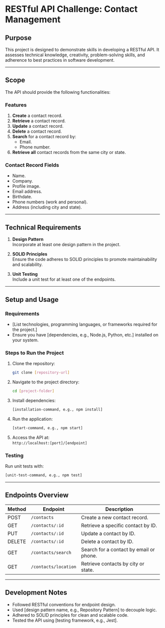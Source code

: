 # RESTful API Challenge: Contact Management

## **Purpose**

This project is designed to demonstrate skills in developing a RESTful API. It assesses technical knowledge, creativity, problem-solving skills, and adherence to best practices in software development.

---

## **Scope**

The API should provide the following functionalities:

### **Features**
1. **Create** a contact record.
2. **Retrieve** a contact record.
3. **Update** a contact record.
4. **Delete** a contact record.
5. **Search** for a contact record by:
   - Email.
   - Phone number.
6. **Retrieve all** contact records from the same city or state.

### **Contact Record Fields**
- Name.
- Company.
- Profile image.
- Email address.
- Birthdate.
- Phone numbers (work and personal).
- Address (including city and state).

---

## **Technical Requirements**

1. **Design Pattern**  
   Incorporate at least one design pattern in the project.

2. **SOLID Principles**  
   Ensure the code adheres to SOLID principles to promote maintainability and scalability.

3. **Unit Testing**  
   Include a unit test for at least one of the endpoints.

---

## **Setup and Usage**

### **Requirements**
- [List technologies, programming languages, or frameworks required for the project.]
- Ensure you have [dependencies, e.g., Node.js, Python, etc.] installed on your system.

### **Steps to Run the Project**
1. Clone the repository:
   ```bash
   git clone [repository-url]
   ```
2. Navigate to the project directory:
   ```bash
   cd [project-folder]
   ```
3. Install dependencies:
   ```bash
   [installation-command, e.g., npm install]
   ```
4. Run the application:
   ```bash
   [start-command, e.g., npm start]
   ```
5. Access the API at:  
   `http://localhost:[port]/[endpoint]`

### **Testing**
Run unit tests with:
```bash
[unit-test-command, e.g., npm test]
```

---

## **Endpoints Overview**

| Method | Endpoint                 | Description                                |
|--------|--------------------------|--------------------------------------------|
| POST   | `/contacts`              | Create a new contact record.              |
| GET    | `/contacts/:id`          | Retrieve a specific contact by ID.        |
| PUT    | `/contacts/:id`          | Update a contact by ID.                   |
| DELETE | `/contacts/:id`          | Delete a contact by ID.                   |
| GET    | `/contacts/search`       | Search for a contact by email or phone.   |
| GET    | `/contacts/location`     | Retrieve contacts by city or state.       |

---

## **Development Notes**

- Followed RESTful conventions for endpoint design.
- Used [design pattern name, e.g., Repository Pattern] to decouple logic.
- Adhered to SOLID principles for clean and scalable code.
- Tested the API using [testing framework, e.g., Jest].

